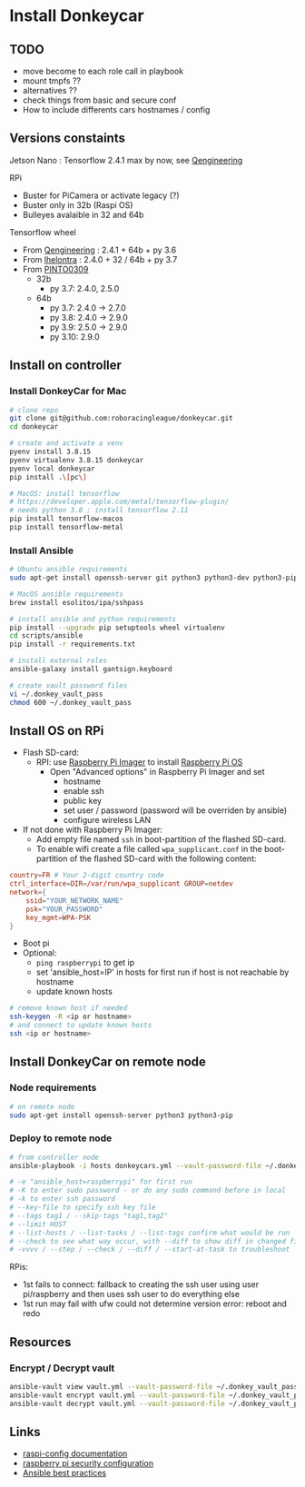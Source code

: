 # Install Donkeycar

## TODO

- move become to each role call in playbook
- mount tmpfs ??
- alternatives ??
- check things from basic and secure conf
- How to include differents cars hostnames / config

## Versions constaints

Jetson Nano : Tensorflow 2.4.1 max by now, see [Qengineering](https://github.com/Qengineering/TensorFlow-Raspberry-Pi_64-bit)

RPi

- Buster for PiCamera or activate legacy (?)
- Buster only in 32b (Raspi OS)
- Bulleyes avalaible in 32 and 64b

Tensorflow wheel

- From [Qengineering](https://github.com/Qengineering/TensorFlow-Raspberry-Pi_64-bit) : 2.4.1 + 64b + py 3.6
- From [lhelontra](https://github.com/lhelontra/tensorflow-on-arm/releases) : 2.4.0 + 32 / 64b + py 3.7
- From [PINTO0309](https://github.com/PINTO0309/Tensorflow-bin/tree/main/previous_versions)
  - 32b
    - py 3.7: 2.4.0, 2.5.0
  - 64b
    - py 3.7: 2.4.0 -> 2.7.0
    - py 3.8: 2.4.0 -> 2.9.0
    - py 3.9: 2.5.0 -> 2.9.0
    - py 3.10: 2.9.0

## Install on controller

### Install DonkeyCar for Mac

```bash
# clone repo
git clone git@github.com:roboracingleague/donkeycar.git
cd donkeycar

# create and activate a venv
pyenv install 3.8.15
pyenv virtualenv 3.8.15 donkeycar
pyenv local donkeycar
pip install .\[pc\]

# MacOS: install tensorflow
# https://developer.apple.com/metal/tensorflow-plugin/
# needs python 3.8 ; install tensorflow 2.11
pip install tensorflow-macos
pip install tensorflow-metal
```

### Install Ansible

```bash
# Ubuntu ansible requirements
sudo apt-get install openssh-server git python3 python3-dev python3-pip sshpass python3-testresources

# MacOS ansible requirements 
brew install esolitos/ipa/sshpass

# install ansible and python requirements
pip install --upgrade pip setuptools wheel virtualenv
cd scripts/ansible
pip install -r requirements.txt
```

```bash
# install external roles
ansible-galaxy install gantsign.keyboard
```

```bash
# create vault password files
vi ~/.donkey_vault_pass
chmod 600 ~/.donkey_vault_pass
```

## Install OS on RPi

- Flash SD-card:
  - RPI: use [Raspberry Pi Imager](https://www.raspberrypi.com/software/) to install [Raspberry Pi OS](https://www.raspberrypi.com/software/operating-systems/)
    - Open "Advanced options" in Raspberry Pi Imager and set
      - hostname
      - enable ssh
      - public key
      - set user / password (password will be overriden by ansible)
      - configure wireless LAN
- If not done with Raspberry Pi Imager:
  - Add empty file named `ssh` in boot-partition of the flashed SD-card.
  - To enable wifi create a file called `wpa_supplicant.conf` in the boot-partition of the flashed SD-card with the following content:

```conf
country=FR # Your 2-digit country code
ctrl_interface=DIR=/var/run/wpa_supplicant GROUP=netdev
network={
    ssid="YOUR_NETWORK_NAME"
    psk="YOUR_PASSWORD"
    key_mgmt=WPA-PSK
}
```

- Boot pi
- Optional:
  - `ping raspberrypi` to get ip
  - set 'ansible_host=IP' in hosts for first run if host is not reachable by hostname
  - update known hosts

```bash
# remove known host if needed
ssh-keygen -R <ip or hostname>
# and connect to update known hosts
ssh <ip or hostname>
```

## Install DonkeyCar on remote node

### Node requirements

```bash
# on remote node
sudo apt-get install openssh-server python3 python3-pip
```

### Deploy to remote node

```bash
# from controller node
ansible-playbook -i hosts donkeycars.yml --vault-password-file ~/.donkey_vault_pass --limit donkey

# -e "ansible_host=raspberrypi" for first run
# -K to enter sudo password - or do any sudo command before in local
# -k to enter ssh password
# --key-file to specify ssh key file
# --tags tag1 / --skip-tags "tag1,tag2"
# --limit HOST
# --list-hosts / --list-tasks / --list-tags confirm what would be run
# --check to see what way occur, with --diff to show diff in changed files
# -vvvv / --step / --check / --diff / --start-at-task to troubleshoot
```

RPis:

- 1st fails to connect: fallback to creating the ssh user using user pi/raspberry and then uses ssh user to do everything else
- 1st run may fail with ufw could not determine version error: reboot and redo

## Resources

### Encrypt / Decrypt vault

```bash
ansible-vault view vault.yml --vault-password-file ~/.donkey_vault_pass
ansible-vault encrypt vault.yml --vault-password-file ~/.donkey_vault_pass
ansible-vault decrypt vault.yml --vault-password-file ~/.donkey_vault_pass
```

## Links

- [raspi-config documentation](https://www.raspberrypi.org/documentation/configuration/raspi-config.md)
- [raspberry pi security configuration](https://www.raspberrypi.org/documentation/configuration/security.md)
- [Ansible best practices](https://spacelift.io/blog/ansible-best-practices)

